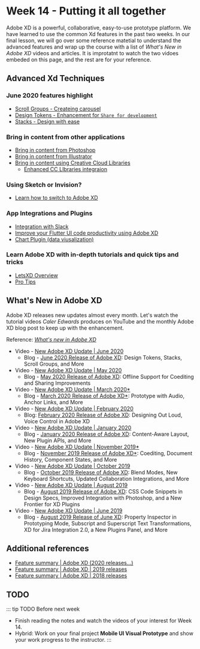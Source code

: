 # Week 14 - Putting it all together

Adobe XD is a powerful, collaborative, easy-to-use prototype platform. We have learned to use the common Xd features in the past two weeks. In our final lesson, we will go over some reference matetial to understand the advanced features and wrap up the course with a list of *What's New in Adobe XD* videos and articles. It is improtatnt to watch the two vidoes embeded on this page, and the rest are for your reference. 


## Advanced Xd Techniques

<YouTube
  title="Scroll Groups"
  url="https://www.youtube.com/embed/7FuL2BosGr0"
/>

### June 2020 features highlight
- [Scroll Groups - Createing carousel](https://youtu.be/7FuL2BosGr0)
- [Design Tokens - Enhancement for `Share for development`](https://youtu.be/-ifl1tl-SuE)
- [Stacks - Design with ease](https://letsxd.com/stacks)

### Bring in content from other applications
- [Bring in content from Photoshop](https://helpx.adobe.com/xd/how-to/import-assets-from-photoshop.html)
- [Bring in content from Illustrator](https://helpx.adobe.com/xd/how-to/import-assets-from-illustrator.html)
- [Bring in content using Creative Cloud Libraries](https://helpx.adobe.com/xd/how-to/add-assets-from-cc-library-to-xd.html) 
    - [Enhanced CC LIbraries integraion](https://youtu.be/GWuA1y79AT8)

### Using Sketch or Invision?
- [Learn how to switch to Adobe XD](https://letsxd.com/sketch)


### App Integrations and Plugins

- [Integration with Slack](https://slack.com/apps/A7P35MCT0-adobe-creative-cloud)
- [Improve your Flutter UI code productivity using Adobe XD](https://medium.com/@rakeshpandith.ts/improve-your-flutter-ui-code-productivity-using-adobe-xd-c44bfd6490c6)
- [Chart Plugin (data viusalization)](https://chartplugin.com)


### Learn Adobe XD with in-depth tutorials and quick tips and tricks
- [LetsXD Overview](https://letsxd.com)
- [Pro Tips](https://letsxd.com/protips)


## What's New in Adobe XD

Adobe XD releases new updates almost every month. Let's watch the tutorial videos *Caler Edwards* produces on YouTube and the monthly Adobe XD blog post to keep up with the enhancement. 

Reference: [*What's new in Adobe XD*](https://helpx.adobe.com/ca/xd/help/whats-new.html)

<YouTube
  title="New Adobe XD Update | June 2020"
  url="https://www.youtube.com/embed/e6R9QiyB3YQ"
/>


- Video - [New Adobe XD Update | June 2020](https://youtu.be/e6R9QiyB3YQ)
    - Blog -  [June 2020 Release of Adobe XD](https://blog.adobe.com/en/2020/06/16/xd-june-2020-scroll-groups-stacks-more.html): Design Tokens, Stacks, Scroll Groups, and More
- Video - [New Adobe XD Update | May 2020](https://youtu.be/g1ZfTi3-ypE)
    - Blog - [May 2020 Release of Adobe XD](https://theblog.adobe.com/xd-may-2020-offline-coediting-sharing-improvements): Offline Support for Coediting and Sharing Improvements
- Video - [New Adobe XD Update | March 2020*](https://youtu.be/kPib1jYFnd4)
    - Blog - [March 2020 Release of Adobe XD*](https://theblog.adobe.com/xd-march-2020-audio-prototyping-anchor-links-more): Prototype with Audio, Anchor Links, and More
- Video - [New Adobe XD Update | February 2020](https://youtu.be/oq3wBgff2XY)
    - Blog: [February 2020 Release of Adobe XD](https://theblog.adobe.com/announcing-mac-os-voice-control-adobe-xd/): Designing Out Loud, Voice Control in Adobe XD
- Video - [New Adobe XD Update | January 2020](https://youtu.be/_4Wf9P5lV1c)
    - Blog - [January 2020 Release of Adobe XD](https://theblog.adobe.com/xd-january-2020-content-aware-layout-plugin-apis): Content-Aware Layout, New Plugin APIs, and More
- Video - [New Adobe XD Update | November 2019*](https://youtu.be/k5aumarZ4sQ)
    - Blog - [November 2019 Release of Adobe XD*](https://theblog.adobe.com/xd-november-2019-update-coediting-more/): Coediting, Document History, Component States, and More
- Video - [New Adobe XD Update | October 2019](https://youtu.be/0ttcgqg4XG4)
    - Blog - [October 2019 Release of Adobe XD](https://theblog.adobe.com/xd-october-2019-update-blend-modes-shortcuts-more): Blend Modes, New Keyboard Shortcuts, Updated Collaboration Integrations, and More
- Video - [New Adobe XD Update | August 2019](https://youtu.be/nPy8HaVhkbw)
    - Blog - [August 2019 Release of Adobe XD](https://theblog.adobe.com/xd-august-2019-update-auto-css-plugins-panel-more): CSS Code Snippets in Design Specs, Improved Integration with Photoshop, and a New Frontier for XD Plugins
- Video - [New Adobe XD Update | June 2019](https://youtu.be/iDI1ykinExI)
    - Blog - [August 2019 Release of June XD](https://theblog.adobe.com/xd-june-2019-update-property-inspector-superscript-subscript-more): Property Inspector in Prototyping Mode, Subscript and Superscript Text Transformations, XD for Jira Integration 2.0, a New Plugins Panel, and More   


## Additional references

- [Feature summary | Adobe XD (2020 releases...)](https://helpx.adobe.com/ca/xd/help/whats-new/2020.html)
- [Feature summary | Adobe XD | 2019 releases](https://helpx.adobe.com/ca/xd/help/whats-new/2019.html)
- [Feature summary | Adobe XD | 2018 releases](https://helpx.adobe.com/ca/xd/help/whats-new/2018.html)


## TODO

::: tip TODO Before next week

- Finish reading the notes and watch the videos of your interest for Week 14.
- Hybrid: Work on your final project **Mobile UI Visual Prototype** and show your work progress to the instructor.
  :::
